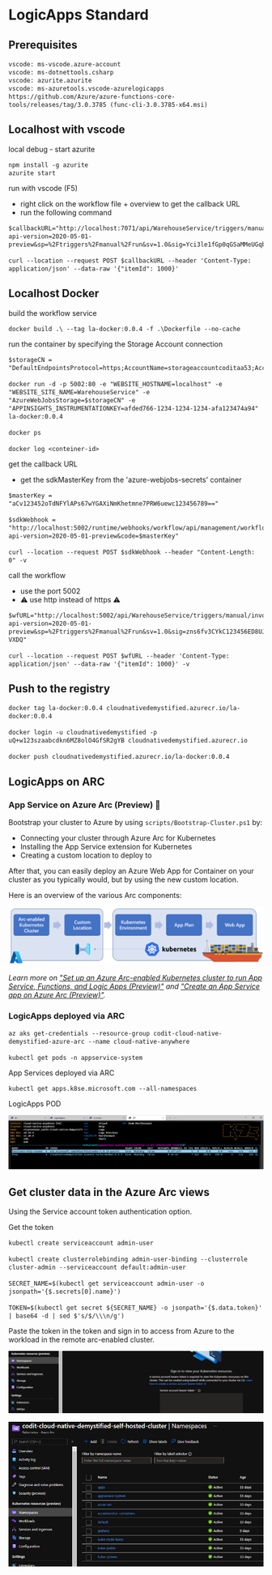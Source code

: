 # LogicApps Standard

## Prerequisites

```
vscode: ms-vscode.azure-account
vscode: ms-dotnettools.csharp
vscode: azurite.azurite 
vscode: ms-azuretools.vscode-azurelogicapps
https://github.com/Azure/azure-functions-core-tools/releases/tag/3.0.3785 (func-cli-3.0.3785-x64.msi)
```

## Localhost with vscode

local debug - start azurite

```
npm install -g azurite
azurite start
```

run with vscode (F5)
* right click on the workflow file + overview to get the callback URL
* run the following command

```
$callbackURL="http://localhost:7071/api/WarehouseService/triggers/manual/invoke?api-version=2020-05-01-preview&sp=%2Ftriggers%2Fmanual%2Frun&sv=1.0&sig=Yci3le1fGp0qGSaMMeUGqbqcJqL0x9X0kUJ11ywY9_U"

curl --location --request POST $callbackURL --header 'Content-Type: application/json' --data-raw '{"itemId": 1000}'
```

## Localhost Docker

build the workflow service
```
docker build .\ --tag la-docker:0.0.4 -f .\Dockerfile --no-cache
```

run the container by specifying the Storage Account connection

```
$storageCN = "DefaultEndpointsProtocol=https;AccountName=storageaccountcoditaa53;AccountKey=gCf5fJD+rCwB7HY/NoeX5FtwzsCLyZIFKerG50DAIFSc0O+NoioxdaTUfZiFU80qN5rx8iP+q0h8Lp94bt9ucC==;EndpointSuffix=core.windows.net"

docker run -d -p 5002:80 -e "WEBSITE_HOSTNAME=localhost" -e "WEBSITE_SITE_NAME=WarehouseService" -e "AzureWebJobsStorage=$storageCN" -e "APPINSIGHTS_INSTRUMENTATIONKEY=afded766-1234-1234-1234-afa123474a94" la-docker:0.0.4

docker ps

docker log <conteiner-id>
```

get the callback URL
* get the sdkMasterKey from the 'azure-webjobs-secrets' container

```
$masterKey = "aCv123452oTdNFYlAPs67wYGAXiNmKhetmne7PRW6uewc123456789=="

$sdkWebhook = "http://localhost:5002/runtime/webhooks/workflow/api/management/workflows/WarehouseService/triggers/manual/listCallbackUrl?api-version=2020-05-01-preview&code=$masterKey"

curl --location --request POST $sdkWebhook --header "Content-Length: 0" -v
```

call the workflow
* use the port 5002
* ⚠ use  http instead of https ⚠

```
$wfURL="http://localhost:5002/api/WarehouseService/triggers/manual/invoke?api-version=2020-05-01-preview&sp=%2Ftriggers%2Fmanual%2Frun&sv=1.0&sig=zns6fv3CYkC123456ED8UJjVVMN6EjXpq5wEsx-VXDQ"

curl --location --request POST $wfURL --header 'Content-Type: application/json' --data-raw '{"itemId": 1000}' -v
```

## Push to the registry

```
docker tag la-docker:0.0.4 cloudnativedemystified.azurecr.io/la-docker:0.0.4

docker login -u cloudnativedemystified -p uQ+w123szaabcdkn6MZ8olO4GfSR2gYB cloudnativedemystified.azurecr.io

docker push cloudnativedemystified.azurecr.io/la-docker:0.0.4

```

## LogicApps on ARC

### App Service on Azure Arc (Preview) 🚢

Bootstrap your cluster to Azure by using `scripts/Bootstrap-Cluster.ps1` by:

- Connecting your cluster through Azure Arc for Kubernetes
- Installing the App Service extension for Kubernetes
- Creating a custom location to deploy to

After that, you can easily deploy an Azure Web App for Container on your cluster as you typically would, but by using the new custom location.

Here is an overview of the various Arc components:

![Arc Structure](./media/arc-structure.png)

*Learn more on ["Set up an Azure Arc-enabled Kubernetes cluster to run App Service, Functions, and Logic Apps (Preview)"](https://docs.microsoft.com/en-us/azure/app-service/manage-create-arc-environment?tabs=powershell) and ["Create an App Service app on Azure Arc (Preview)"](https://docs.microsoft.com/en-us/azure/app-service/overview-arc-integration).*


### LogicApps deployed via ARC

```
az aks get-credentials --resource-group codit-cloud-native-demystified-azure-arc --name cloud-native-anywhere

kubectl get pods -n appservice-system

```

App Services deployed via ARC

```
kubectl get apps.k8se.microsoft.com --all-namespaces
```


LogicApps POD

![](media/logicapps-pod.jpg)

## Get cluster data in the Azure Arc views

Using the Service account token authentication option.

Get the token 

```
kubectl create serviceaccount admin-user

kubectl create clusterrolebinding admin-user-binding --clusterrole cluster-admin --serviceaccount default:admin-user

SECRET_NAME=$(kubectl get serviceaccount admin-user -o jsonpath='{$.secrets[0].name}')

TOKEN=$(kubectl get secret ${SECRET_NAME} -o jsonpath='{$.data.token}' | base64 -d | sed $'s/$/\\\n/g')
```
Paste the token in the token and sign in to access from Azure to the workload in the remote arc-enabled cluster.

![paste and sign in](media/connectedcluster-token.jpg)

![connecter cluster](media/connectedcluster.jpg)